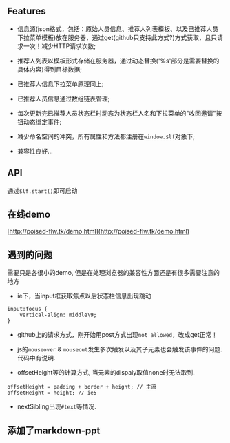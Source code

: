 ## Features

- 信息源(json格式，包括：原始人员信息、推荐人列表模板、以及已推荐人员下拉菜单模板)放在服务器，通过get(github只支持此方式?)方式获取，且只请求一次！减少HTTP请求次数;

- 推荐人列表以模板形式存储在服务器，通过动态替换('%s'部分是需要替换的具体内容)得到目标数据;

- 已推荐人信息下拉菜单原理同上;

- 已推荐人员信息通过数组链表管理;

- 每次更新完已推荐人员状态栏时动态为状态栏人名和下拉菜单的"收回邀请"按钮动态绑定事件;

- 减少命名空间的冲突，所有属性和方法都注册在`window.$lf`对象下;

- 兼容性良好...

## API

通过`$lf.start()`即可启动

## 在线demo

[http://poised-flw.tk/demo.html](http://poised-flw.tk/demo.html)

## 遇到的问题

需要只是各很小的demo, 但是在处理浏览器的兼容性方面还是有很多需要注意的地方

- ie下，当input框获取焦点以后状态栏信息出现跳动

>

	input:focus {
		vertical-align: middle\9; 
	}
	
- github上的请求方式，刚开始用post方式出现`not allowed`，改成get正常！

- js的`mouseover` & `mouseout`发生多次触发以及其子元素也会触发该事件的问题. 代码中有说明.

- offsetHeight等的计算方式, 当元素的dispaly取值none时无法取到.

>

	offsetHeight = padding + border + height; // 主流
	offsetHeight = height; // ie5
	
- nextSibling出现`#text`等情况.

## 添加了markdown-ppt
